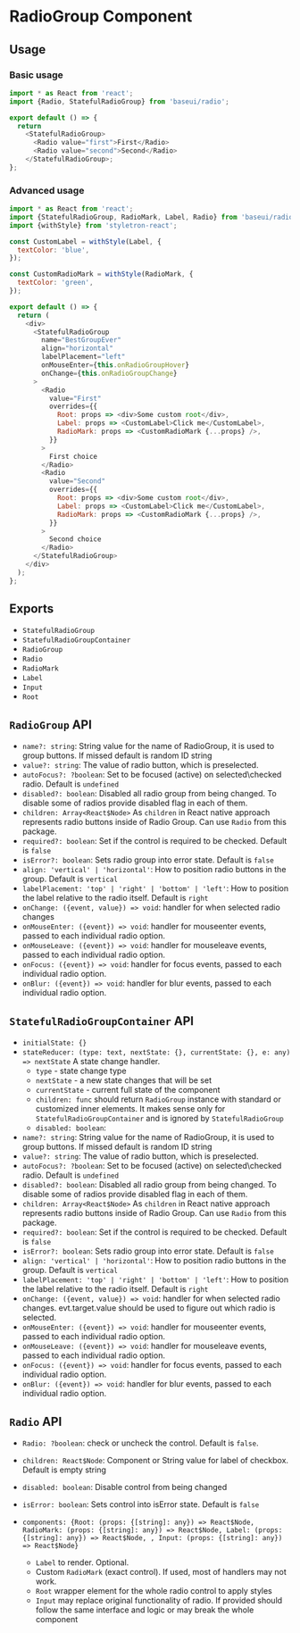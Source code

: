 # RadioGroup Component

## Usage

### Basic usage

```js
import * as React from 'react';
import {Radio, StatefulRadioGroup} from 'baseui/radio';

export default () => {
  return
    <StatefulRadioGroup>
      <Radio value="first">First</Radio>
      <Radio value="second">Second</Radio>
    </StatefulRadioGroup>;
};
```

### Advanced usage

```js
import * as React from 'react';
import {StatefulRadioGroup, RadioMark, Label, Radio} from 'baseui/radio';
import {withStyle} from 'styletron-react';

const CustomLabel = withStyle(Label, {
  textColor: 'blue',
});

const CustomRadioMark = withStyle(RadioMark, {
  textColor: 'green',
});

export default () => {
  return (
    <div>
      <StatefulRadioGroup
        name="BestGroupEver"
        align="horizontal"
        labelPlacement="left"
        onMouseEnter={this.onRadioGroupHover}
        onChange={this.onRadioGroupChange}
      >
        <Radio
          value="First"
          overrides={{
            Root: props => <div>Some custom root</div>,
            Label: props => <CustomLabel>Click me</CustomLabel>,
            RadioMark: props => <CustomRadioMark {...props} />,
          }}
        >
          First choice
        </Radio>
        <Radio
          value="Second"
          overrides={{
            Root: props => <div>Some custom root</div>,
            Label: props => <CustomLabel>Click me</CustomLabel>,
            RadioMark: props => <CustomRadioMark {...props} />,
          }}
        >
          Second choice
        </Radio>
      </StatefulRadioGroup>
    </div>
  );
};
```

## Exports

* `StatefulRadioGroup`
* `StatefulRadioGroupContainer`
* `RadioGroup`
* `Radio`
* `RadioMark`
* `Label`
* `Input`
* `Root`

## `RadioGroup` API

* `name?: string`:
  String value for the name of RadioGroup, it is used to group buttons. If missed default is random ID string
* `value?: string`:
  The value of radio button, which is preselected.
* `autoFocus?: ?boolean`:
  Set to be focused (active) on selected\checked radio. Default is `undefined`
* `disabled?: boolean`:
  Disabled all radio group from being changed. To disable some of radios provide disabled flag in each of them.
* `children: Array<React$Node>`
  As `children` in React native approach represents radio buttons inside of Radio Group. Can use `Radio` from this package.
* `required?: boolean`:
  Set if the control is required to be checked. Default is `false`
* `isError?: boolean`:
  Sets radio group into error state. Default is `false`
* `align: 'vertical' | 'horizontal'`:
  How to position radio buttons in the group. Default is `vertical`
* `labelPlacement: 'top' | 'right' | 'bottom' | 'left'`:
  How to position the label relative to the radio itself. Default is `right`
* `onChange: ({event, value}) => void`:
  handler for when selected radio changes
* `onMouseEnter: ({event}) => void`:
  handler for mouseenter events, passed to each individual radio option.
* `onMouseLeave: ({event}) => void`:
  handler for mouseleave events, passed to each individual radio option.
* `onFocus: ({event}) => void`:
  handler for focus events, passed to each individual radio option.
* `onBlur: ({event}) => void`:
  handler for blur events, passed to each individual radio option.

## `StatefulRadioGroupContainer` API

* `initialState: {}`
* `stateReducer: (type: text, nextState: {}, currentState: {}, e: any) => nextState`
  A state change handler.
  * `type` - state change type
  * `nextState` - a new state changes that will be set
  * `currentState` - current full state of the component
  * `children: func` should return `RadioGroup` instance with standard or customized inner elements. It makes sense only for `StatefulRadioGroupContainer` and is ignored by `StatefulRadioGroup`
  * `disabled: boolean`:
* `name?: string`:
  String value for the name of RadioGroup, it is used to group buttons. If missed default is random ID string
* `value?: string`:
  The value of radio button, which is preselected.
* `autoFocus?: ?boolean`:
  Set to be focused (active) on selected\checked radio. Default is `undefined`
* `disabled?: boolean`:
  Disabled all radio group from being changed. To disable some of radios provide disabled flag in each of them.
* `children: Array<React$Node>`
  As `children` in React native approach represents radio buttons inside of Radio Group. Can use `Radio` from this package.
* `required?: boolean`:
  Set if the control is required to be checked. Default is `false`
* `isError?: boolean`:
  Sets radio group into error state. Default is `false`
* `align: 'vertical' | 'horizontal'`:
  How to position radio buttons in the group. Default is `vertical`
* `labelPlacement: 'top' | 'right' | 'bottom' | 'left'`:
  How to position the label relative to the radio itself. Default is `right`
* `onChange: ({event, value}) => void`:
  handler for when selected radio changes. evt.target.value should be used to figure out which radio is selected.
* `onMouseEnter: ({event}) => void`:
  handler for mouseenter events, passed to each individual radio option.
* `onMouseLeave: ({event}) => void`:
  handler for mouseleave events, passed to each individual radio option.
* `onFocus: ({event}) => void`:
  handler for focus events, passed to each individual radio option.
* `onBlur: ({event}) => void`:
  handler for blur events, passed to each individual radio option.

## `Radio` API

* `Radio: ?boolean`:
  check or uncheck the control. Default is `false`.
* `children: React$Node`:
  Component or String value for label of checkbox. Default is empty string
* `disabled: boolean`:
  Disable control from being changed
* `isError: boolean`:
  Sets control into isError state. Default is `false`
* `components: {Root: (props: {[string]: any}) => React$Node, RadioMark: (props: {[string]: any}) => React$Node, Label: (props: {[string]: any}) => React$Node, , Input: (props: {[string]: any}) => React$Node}`

  * `Label` to render. Optional.
  * Custom `RadioMark` (exact control). If used, most of handlers may not work.
  * `Root` wrapper element for the whole radio control to apply styles
  * `Input` may replace original functionality of radio. If provided should follow the same interface and logic or may break the whole component
